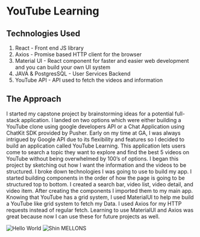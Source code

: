 # YouTube Learning

## Technologies Used

1. React - Front end JS library
2. Axios - Promise based HTTP client for the browser
3. Material UI - React component for faster and easier web development and you can build your own UI system 
4. JAVA & PostgresSQL - User Services Backend
5. YouTube API - API used to fetch the videos and information

## The Approach

I started my capstone project by brainstorming ideas for a potential full-stack application. I landed on two options which were either building a YouTube clone using google developers API or a Chat Application using ChatKit SDK provided by Pusher. Early on my time at GA, I was always intrigued by Google API due to its flexibility and features so I decided to build an application called YouTube Learning. This application lets users come to search a topic they want to explore and find the best 5 videos on YouTube without being overwhelmed by 100’s of options. I began this project by sketching out how I want the information and the videos to be structured. I broke down technologies I was going to use to build my app. I started building components in the order of how the page is going to be structured top to bottom. I created a search bar, video list, video detail, and video item. After creating the components I imported them to my main app. Knowing that YouTube has a grid system, I used MaterialUI to help me build a YouTube like grid system to fetch my Data. I used Axios for my HTTP requests instead of regular fetch. Learning to use MaterialUI and Axios was great because now I can use these for future projects as well.


![Hello World](https://user-images.githubusercontent.com/28772023/68913572-b4682880-0729-11ea-861c-793a7a2317c4.jpg)
![Shin MELLONS](https://user-images.githubusercontent.com/28772023/68913609-db265f00-0729-11ea-9887-ba531c8c585e.jpg)
